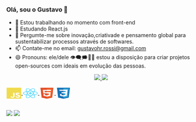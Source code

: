 ### Olá, sou o Gustavo 👋


- 🔭 Estou trabalhando no momento com front-end
- 🌱 Estudando React.js 
- 💬 Pergumte-me sobre inovação,criativade e pensamento global para sustentabilizar processos através de softwares.
- 📫 Contate-me no email: gustavohr.rossi@gmail.com
- 😄 Pronouns: ele/dele
👁‍🗨🗯💭😀 estou a disposição para criar projetos open-sources com ideais em evolução das pessoas.


<div align="center">
  <a href="https://github.com/gustavo7-7-7">
  <img height="180em" src="https://github-readme-stats.vercel.app/api?username=gustavo7-7-7&show_icons=true&theme=great-gatsby&include_all_commits=true&count_private=true"/>
  <img height="180em" src="https://github-readme-stats.vercel.app/api/top-langs/?username=gustavo7-7-7&layout=compact&langs_count=7&theme=ayu-mirage"/>
</div>
<div style="display: inline_block"><br>
  <img align="center" alt="Gu-Js" height="30" width="40" src="https://raw.githubusercontent.com/devicons/devicon/master/icons/javascript/javascript-plain.svg">
  <img align="center" alt="Gu-React" height="30" width="40" src="https://raw.githubusercontent.com/devicons/devicon/master/icons/react/react-original.svg">
  <img align="center" alt="Gu-HTML" height="30" width="40" src="https://raw.githubusercontent.com/devicons/devicon/master/icons/html5/html5-original.svg">
  <img align="center" alt="Gu-CSS" height="30" width="40" src="https://raw.githubusercontent.com/devicons/devicon/master/icons/css3/css3-original.svg">
</div>
  
  ##
 
<div> 
  <a href = "mailto:gustavohr.rossi@gmail.com"><img src="https://img.shields.io/badge/-Gmail-%23333?style=for-the-badge&logo=gmail&logoColor=white" target="_blank"></a>
  <a href="https://www.linkedin.com/in/gustavo-henrique-rossi-546552242" target="_blank"><img src="https://img.shields.io/badge/-LinkedIn-%230077B5?style=for-the-badge&logo=linkedin&logoColor=white" target="_blank"></a> 
 
</div>
